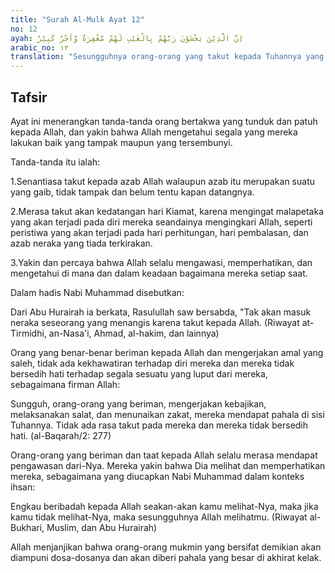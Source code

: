 ```yaml
---
title: "Surah Al-Mulk Ayat 12"
no: 12
ayah: اِنَّ الَّذِيْنَ يَخْشَوْنَ رَبَّهُمْ بِالْغَيْبِ لَهُمْ مَّغْفِرَةٌ وَّاَجْرٌ كَبِيْرٌ 
arabic_no: ١٢
translation: "Sesungguhnya orang-orang yang takut kepada Tuhannya yang tidak terlihat oleh mereka, mereka memperoleh ampunan dan pahala yang besar. "
---
```


## Tafsir

Ayat ini menerangkan tanda-tanda orang bertakwa yang tunduk dan patuh kepada Allah, dan yakin bahwa Allah mengetahui segala yang mereka lakukan baik yang tampak maupun yang tersembunyi.

Tanda-tanda itu ialah:

1.Senantiasa takut kepada azab Allah walaupun azab itu merupakan suatu yang gaib, tidak tampak dan belum tentu kapan datangnya.

2.Merasa takut akan kedatangan hari Kiamat, karena mengingat malapetaka yang akan terjadi pada diri mereka seandainya mengingkari Allah, seperti peristiwa yang akan terjadi pada hari perhitungan, hari pembalasan, dan azab neraka yang tiada terkirakan.

3.Yakin dan percaya bahwa Allah selalu mengawasi, memperhatikan, dan mengetahui di mana dan dalam keadaan bagaimana mereka setiap saat.

Dalam hadis Nabi Muhammad disebutkan:

Dari Abu Hurairah ia berkata, Rasulullah saw bersabda, "Tak akan masuk neraka seseorang yang menangis karena takut kepada Allah. (Riwayat at-Tirmidhi, an-Nasa'i, Ahmad, al-hakim, dan lainnya)

Orang yang benar-benar beriman kepada Allah dan mengerjakan amal yang saleh, tidak ada kekhawatiran terhadap diri mereka dan mereka tidak bersedih hati terhadap segala sesuatu yang luput dari mereka, sebagaimana firman Allah:

Sungguh, orang-orang yang beriman, mengerjakan kebajikan, melaksanakan salat, dan menunaikan zakat, mereka mendapat pahala di sisi Tuhannya. Tidak ada rasa takut pada mereka dan mereka tidak bersedih hati. (al-Baqarah/2: 277)

Orang-orang yang beriman dan taat kepada Allah selalu merasa mendapat pengawasan dari-Nya. Mereka yakin bahwa Dia melihat dan memperhatikan mereka, sebagaimana yang diucapkan Nabi Muhammad dalam konteks ihsan:

Engkau beribadah kepada Allah seakan-akan kamu melihat-Nya, maka jika kamu tidak melihat-Nya, maka sesungguhnya Allah melihatmu. (Riwayat al-Bukhari, Muslim, dan Abu Hurairah)

Allah menjanjikan bahwa orang-orang mukmin yang bersifat demikian akan diampuni dosa-dosanya dan akan diberi pahala yang besar di akhirat kelak.